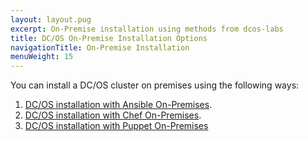 ```yaml
---
layout: layout.pug
excerpt: On-Premise installation using methods from dcos-labs
title: DC/OS On-Premise Installation Options
navigationTitle: On-Premise Installation 
menuWeight: 15
---
```


You can install a DC/OS cluster on premises using the following ways:

1. [DC/OS installation with Ansible On-Premises](https://github.com/dcos-labs/ansible-dcos/blob/master/docs/INSTALL_ONPREM.md).
2. [DC/OS installation with Chef On-Premises](https://github.com/dcos-labs/dcos-chef).
3. [DC/OS installation with Puppet On-Premises](https://github.com/dcos-labs/dcos-puppet)
